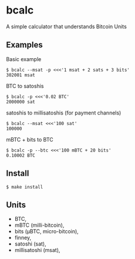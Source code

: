 
# bcalc

  A simple calculator that understands Bitcoin Units

## Examples

  Basic example

    $ bcalc --msat -p <<<'1 msat + 2 sats + 3 bits'
    302001 msat

  BTC to satoshis

    $ bcalc -p <<<'0.02 BTC'
    2000000 sat

  satoshis to millisatoshis (for payment channels)

    $ bcalc --msat <<<'100 sat'
    100000

  mBTC + bits to BTC

    $ bcalc -p --btc <<<'100 mBTC + 20 bits'
    0.10002 BTC

## Install

    $ make install

## Units

  - BTC,
  - mBTC (milli-bitcoin),
  - bits (μBTC, micro-bitcoin),
  - finney,
  - satoshi (sat),
  - millisatoshi (msat),
